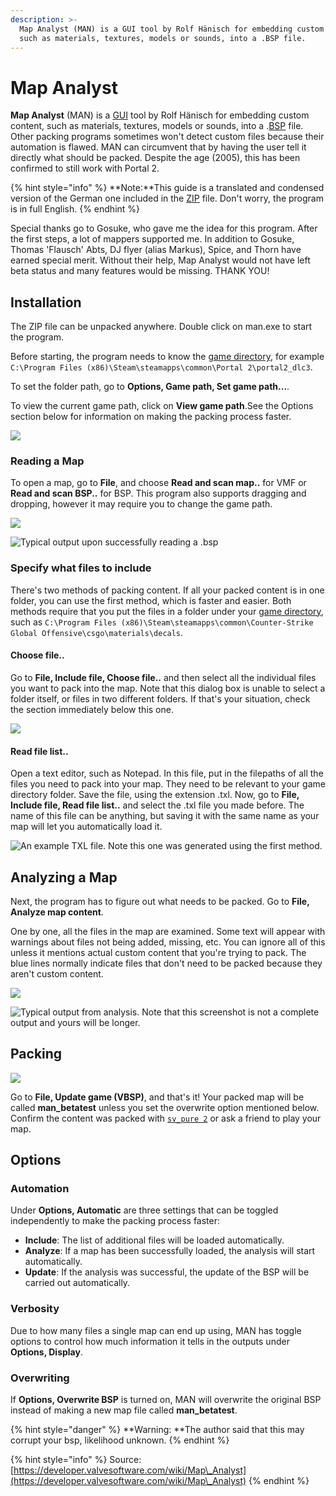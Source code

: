 ```yaml
---
description: >-
  Map Analyst (MAN) is a GUI tool by Rolf Hänisch for embedding custom content,
  such as materials, textures, models or sounds, into a .BSP file.
---
```


# Map Analyst

&#x20;**Map Analyst** (MAN) is a [GUI](https://developer.valvesoftware.com/wiki/GUI) tool by Rolf Hänisch for embedding custom content, such as materials, textures, models or sounds, into a .[BSP](https://developer.valvesoftware.com/wiki/BSP) file. Other packing programs sometimes won't detect custom files because their automation is flawed. MAN can circumvent that by having the user tell it directly what should be packed. Despite the age (2005), this has been confirmed to still work with Portal 2.

{% hint style="info" %}
**Note:**This guide is a translated and condensed version of the German one included in the [ZIP](http://en.wikipedia.org/wiki/ZIP) file. Don't worry, the program is in full English.
{% endhint %}

Special thanks go to Gosuke, who gave me the idea for this program. After the first steps, a lot of mappers supported me. In addition to Gosuke, Thomas 'Flausch' Abts, DJ flyer (alias Markus), Spice, and Thorn have earned special merit. Without their help, Map Analyst would not have left beta status and many features would be missing. THANK YOU!

## Installation

The ZIP file can be unpacked anywhere. Double click on man.exe to start the program.

Before starting, the program needs to know the [game directory](../game-directory.md), for example `C:\Program Files (x86)\Steam\steamapps\common\Portal 2\portal2_dlc3`.

To set the folder path, go to **Options, Game path, Set game path...**.

To view the current game path, click on **View game path**.See the Options section below for information on making the packing process faster.

![](../../../../../.gitbook/assets/man26ebeta01.png)

### Reading a Map

To open a map, go to **File**, and choose **Read and scan map..** for VMF or **Read and scan BSP..** for BSP. This program also supports dragging and dropping, however it may require you to change the game path.

![](../../../../../.gitbook/assets/man26ebeta02.png)

![Typical output upon successfully reading a .bsp](../../../../../.gitbook/assets/man26ebeta03.png)

### Specify what files to include

There's two methods of packing content. If all your packed content is in one folder, you can use the first method, which is faster and easier. Both methods require that you put the files in a folder under your [game directory](../game-directory.md), such as `C:\Program Files (x86)\Steam\steamapps\common\Counter-Strike Global Offensive\csgo\materials\decals`.

#### Choose file..

Go to **File, Include file, Choose file..** and then select all the individual files you want to pack into the map. Note that this dialog box is unable to select a folder itself, or files in two different folders. If that's your situation, check the section immediately below this one.

![](../../../../../.gitbook/assets/man26ebeta07.png)

#### Read file list..

Open a text editor, such as Notepad. In this file, put in the filepaths of all the files you need to pack into your map. They need to be relevant to your game directory folder. Save the file, using the extension .txl. Now, go to **File, Include file, Read file list..** and select the .txl file you made before. The name of this file can be anything, but saving it with the same name as your map will let you automatically load it.

![An example TXL file. Note this one was generated using the first method.](../../../../../.gitbook/assets/man26ebeta08.png)

## Analyzing a Map

Next, the program has to figure out what needs to be packed. Go to **File, Analyze map content**.

One by one, all the files in the map are examined. Some text will appear with warnings about files not being added, missing, etc. You can ignore all of this unless it mentions actual custom content that you're trying to pack. The blue lines normally indicate files that don't need to be packed because they aren't custom content.

![](../../../../../.gitbook/assets/man26ebeta04.png)

![Typical output from analysis. Note that this screenshot is not a complete output and yours will be longer.](../../../../../.gitbook/assets/288px-man26ebeta05.png)

## Packing

![](../../../../../.gitbook/assets/man26ebeta06.png)

Go to **File, Update game (VBSP)**, and that's it! Your packed map will be called **man\_betatest** unless you set the overwrite option mentioned below. Confirm the content was packed with [`sv_pure 2`](https://developer.valvesoftware.com/wiki/Sv\_pure) or ask a friend to play your map.

## Options

### Automation

Under **Options, Automatic** are three settings that can be toggled independently to make the packing process faster:

* **Include**: The list of additional files will be loaded automatically.
* **Analyze**: If a map has been successfully loaded, the analysis will start automatically.
* **Update**: If the analysis was successful, the update of the BSP will be carried out automatically.

### Verbosity

Due to how many files a single map can end up using, MAN has toggle options to control how much information it tells in the outputs under **Options, Display**.

### Overwriting

If **Options, Overwrite BSP** is turned on, MAN will overwrite the original BSP instead of making a new map file called **man\_betatest**.

{% hint style="danger" %}
&#x20;**Warning: **The author said that this may corrupt your bsp, likelihood unknown.
{% endhint %}

{% hint style="info" %}
Source: [https://developer.valvesoftware.com/wiki/Map\_Analyst](https://developer.valvesoftware.com/wiki/Map\_Analyst)
{% endhint %}
